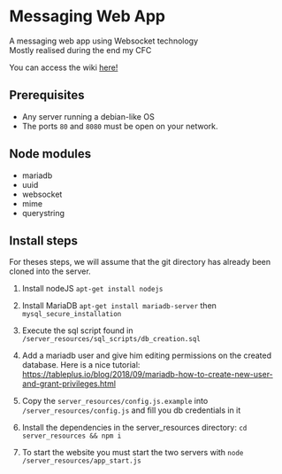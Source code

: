 # Messaging Web App
A messaging web app using Websocket technology  
Mostly realised during the end my CFC

You can access the wiki [here!](https://github.com/nicolas-maitre/web_messaging/wiki)

## Prerequisites
- Any server running a debian-like OS
- The ports `80` and `8080` must be open on your network.

## Node modules
- mariadb
- uuid
- websocket
- mime
- querystring

## Install steps
For theses steps, we will assume that the git directory has already been cloned into the server.
1. Install nodeJS `apt-get install nodejs`

2. Install MariaDB `apt-get install mariadb-server` then `mysql_secure_installation`

3. Execute the sql script found in `/server_resources/sql_scripts/db_creation.sql`

4. Add a mariadb user and give him editing permissions on the created database. Here is a nice tutorial: https://tableplus.io/blog/2018/09/mariadb-how-to-create-new-user-and-grant-privileges.html

5. Copy the `server_resources/config.js.example` into `/server_resources/config.js` and fill you db credentials in it

6. Install the dependencies in the server_resources directory: `cd server_resources && npm i`

7. To start the website you must start the two servers with `node /server_resources/app_start.js`

